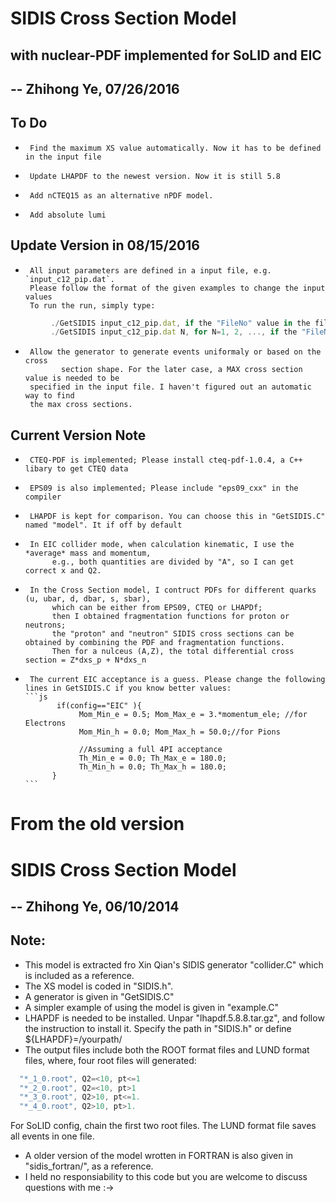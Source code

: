 
# SIDIS Cross Section Model 
## with nuclear-PDF implemented for SoLID and EIC
## -- Zhihong Ye, 07/26/2016

## To Do
  *      Find the maximum XS value automatically. Now it has to be defined in the input file
  *      Update LHAPDF to the newest version. Now it is still 5.8
  *      Add nCTEQ15 as an alternative nPDF model.
  *      Add absolute lumi

## Update Version in 08/15/2016
  *      All input parameters are defined in a input file, e.g. `input_c12_pip.dat`.
         Please follow the format of the given examples to change the input values
         To run the run, simply type:
```js
         ./GetSIDIS input_c12_pip.dat, if the "FileNo" value in the file is not "0",
         ./GetSIDIS input_c12_pip.dat N, for N=1, 2, ..., if the "FileNo" value in the file is "0"
```
  *      Allow the generator to generate events uniformaly or based on the cross
                section shape. For the later case, a MAX cross section value is needed to be
         specified in the input file. I haven't figured out an automatic way to find
         the max cross sections.

## Current Version Note
 *      CTEQ-PDF is implemented; Please install cteq-pdf-1.0.4, a C++ libary to get CTEQ data
 *      EPS09 is also implemented; Please include "eps09_cxx" in the compiler
 *      LHAPDF is kept for comparison. You can choose this in "GetSIDIS.C" named "model". It if off by default
 *      In EIC collider mode, when calculation kinematic, I use the *average* mass and momentum,
             e.g., both quantities are divided by "A", so I can get correct x and Q2.
 *      In the Cross Section model, I contruct PDFs for different quarks (u, ubar, d, dbar, s, sbar),
             which can be either from EPS09, CTEQ or LHAPDf;
             then I obtained fragmentation functions for proton or neutrons;
             the "proton" and "neutron" SIDIS cross sections can be obtained by combining the PDF and fragmentation functions.
             Then for a nulceus (A,Z), the total differential cross section = Z*dxs_p + N*dxs_n
 *      The current EIC acceptance is a guess. Please change the following lines in GetSIDIS.C if you know better values:
       ```js
              if(config=="EIC" ){
                   Mom_Min_e = 0.5; Mom_Max_e = 3.*momentum_ele; //for Electrons
                   Mom_Min_h = 0.0; Mom_Max_h = 50.0;//for Pions

                   //Assuming a full 4PI acceptance
                   Th_Min_e = 0.0; Th_Max_e = 180.0;
                   Th_Min_h = 0.0; Th_Max_h = 180.0;
             }
       ```


# From the old version 
# SIDIS Cross Section Model 
## -- Zhihong Ye, 06/10/2014

## Note:
* This model is extracted fro Xin Qian's SIDIS generator "collider.C"
which is included as a reference.
* The XS model is coded in "SIDIS.h".
* A generator is given in "GetSIDIS.C"
* A simpler example of using the model is given in "example.C"
* LHAPDF is needed to be installed. Unpar "lhapdf.5.8.8.tar.gz",
and follow the instruction to install it. Specify the path in "SIDIS.h" or
define ${LHAPDF}=/yourpath/
* The output files include both the ROOT format files and LUND format files,
where, four root files will generated: 
```js
  "*_1_0.root", Q2=<10, pt<=1
  "*_2_0.root", Q2=<10, pt>1
  "*_3_0.root", Q2>10, pt<=1.
  "*_4_0.root", Q2>10, pt>1.
 ```
For SoLID config, chain the first two root files.
The LUND format file saves all events in one file.
* A older version of the model wrotten in FORTRAN is also given in "sidis_fortran/", as a reference.
* I held no responsiability to this code but you are welcome to discuss questions with me :->
